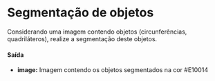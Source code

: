 # Segmentação de objetos

Considerando uma imagem contendo objetos (circunferências, quadriláteros), realize a segmentação deste objetos.

#### Saída
* __image:__ Imagem contendo os objetos segmentados na cor #E10014

